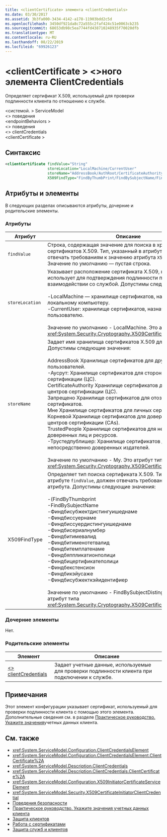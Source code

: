 ```yaml
---
title: <clientCertificate> элемента <clientCredentials>
ms.date: 03/30/2017
ms.assetid: 3b3fa000-3434-4142-a178-11903bdd2c5d
ms.openlocfilehash: 3450df921da8c72a555c2faf424c51e0063cb235
ms.sourcegitcommit: 68653db98c5ea7744fd438710248935f70020dfb
ms.translationtype: MT
ms.contentlocale: ru-RU
ms.lasthandoff: 08/22/2019
ms.locfileid: "69926123"
---
```

# <a name="clientcertificate-of-clientcredentials-element"></a>\<clientCertificate > \<>ного элемента ClientCredentials
Определяет сертификат X.509, используемый для проверки подлинности клиента по отношению к службе.  
  
 \<системой. > ServiceModel  
\<> поведения  
\<endpointBehaviors >  
\<> поведения  
\<> clientCredentials  
\<clientCertificate >  
  
## <a name="syntax"></a>Синтаксис  
  
```xml  
<clientCertificate findValue="String"
                   storeLocation="LocalMachine/CurrentUser"
                   storeName="AddressBook/AuthRoot/CertificateAuthority/Disallowed/My/Root/TrustedPeople/TrustedPublisher"
                   X509FindType="FindByThumbPrint/FindBySubjectName/FindBySubjectDistinguishedName/FindByIssuerName/FindByIssuerDistinguishedName/FindBySerialNumber/FindByTimeValid/FindByTimeNotYetValid/FindByTemplateName/FindByApplicationPolicy/FindByCertificatePolicy/FindByExtension/FindByKeyUsage/FindBySubjectKeyIdentifier" />
```  
  
## <a name="attributes-and-elements"></a>Атрибуты и элементы  
 В следующих разделах описываются атрибуты, дочерние и родительские элементы.  
  
### <a name="attributes"></a>Атрибуты  
  
|Атрибут|Описание|  
|---------------|-----------------|  
|`findValue`|Строка, содержащая значение для поиска в хранилище сертификатов X.509. Тип, указанный в атрибуте, должен отвечать требованиям к значению атрибута `X509FindType`. Значение по умолчанию — пустая строка.|  
|`storeLocation`|Указывает расположение сертификата X.509, который клиент использует для подтверждения подлинности при взаимодействии со службой. Допустимы следующие значения:<br /><br /> -LocalMachine — хранилище сертификатов, назначенное локальному компьютеру.<br />-CurrentUser: хранилище сертификатов, назначенное текущему пользователю.<br /><br /> Значение по умолчанию - LocalMachine. Это атрибут типа <xref:System.Security.Cryptography.X509Certificates.StoreLocation>.|  
|`storeName`|Задает имя хранилища сертификатов X.509 для поиска. Допустимы следующие значения:<br /><br /> AddressBook Хранилище сертификатов для других пользователей.<br />-Аусрут: Хранилище сертификатов для сторонних центров сертификации (ЦС).<br />CertificateAuthority Хранилище сертификатов для промежуточных центров сертификации (ЦС).<br />Запрещено Хранилище сертификатов для отозванных сертификатов.<br />Мне Хранилище сертификатов для личных сертификатов.<br />Корневой Хранилище сертификатов для доверенных корневых центров сертификации (CAs).<br />TrustedPeople Хранилище сертификатов для непосредственно доверенных лиц и ресурсов.<br />-Трустедпублишер: Хранилище сертификатов для непосредственно доверенных издателей.<br /><br /> Значение по умолчанию - My. Это атрибут типа <xref:System.Security.Cryptography.X509Certificates.StoreName>.|  
|X509FindType|Определяет тип поиска сертификата X.509. Тип, указанный в атрибуте `findValue`, должен отвечать требованиям этого атрибута. Допустимы следующие значения:<br /><br /> -(FindByThumbprint<br />-FindBySubjectName<br />-Финдбисубжектдистингуишеднаме<br />-Финдбиссуернаме<br />-Финдбиссуердистингуишеднаме<br />-Финдбисериалнумбер<br />-Финдбитимевалид<br />-Финдбитименотетвалид<br />-Финдбитемплатенаме<br />-Финдбяппликатионполици<br />-Финдбицертификатеполици<br />-Финдбекстенсион<br />-Финдбикэйусаже<br />-Финдбисубжекткэйидентифиер<br /><br /> Значение по умолчанию - FindBySubjectDistinguishedName. Это атрибут типа <xref:System.Security.Cryptography.X509Certificates.X509FindType>.|  
  
### <a name="child-elements"></a>Дочерние элементы  
 Нет.  
  
### <a name="parent-elements"></a>Родительские элементы  
  
|Элемент|Описание|  
|-------------|-----------------|  
|[\<> clientCredentials](clientcredentials.md)|Задает учетные данные, используемые для проверки подлинности клиента при подключении к службе.|  
  
## <a name="remarks"></a>Примечания  
 Этот элемент конфигурации указывает сертификат, используемый для проверки подлинности клиента с помощью этого элемента. Дополнительные сведения см. в разделе [Практическое руководство. Укажите значения](../../../wcf/how-to-specify-client-credential-values.md)учетных данных клиента.  
  
## <a name="see-also"></a>См. также

- <xref:System.ServiceModel.Configuration.ClientCredentialsElement>
- <xref:System.ServiceModel.Configuration.ClientCredentialsElement.ClientCertificate%2A>
- <xref:System.ServiceModel.Description.ClientCredentials>
- <xref:System.ServiceModel.Description.ClientCredentials.ClientCertificate%2A>
- <xref:System.ServiceModel.Configuration.X509InitiatorCertificateServiceElement>
- <xref:System.ServiceModel.Security.X509CertificateInitiatorClientCredential>
- [Поведения безопасности](../../../wcf/feature-details/security-behaviors-in-wcf.md)
- [Практическое руководство. Укажите значения учетных данных клиента](../../../wcf/how-to-specify-client-credential-values.md)
- [Защита клиентов](../../../wcf/securing-clients.md)
- [Работа с сертификатами](../../../wcf/feature-details/working-with-certificates.md)
- [Защита служб и клиентов](../../../wcf/feature-details/securing-services-and-clients.md)
